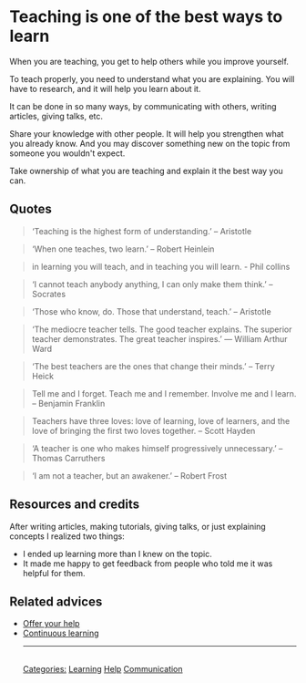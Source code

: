 # Teaching is one of the best ways to learn

When you are teaching, you get to help others while you improve yourself.

To teach properly, you need to understand what you are explaining. You will have to research, and it will help you learn about it.

It can be done in so many ways, by communicating with others, writing articles, giving talks, etc.

Share your knowledge with other people. It will help you strengthen what you already know. And you may discover something new on the topic from someone you wouldn't expect.

Take ownership of what you are teaching and explain it the best way you can.

## Quotes

> ‘Teaching is the highest form of understanding.’ – Aristotle

> ‘When one teaches, two learn.’ – Robert Heinlein

> in learning you will teach, and in teaching you will learn. - Phil collins

> ‘I cannot teach anybody anything, I can only make them think.’ – Socrates

> ‘Those who know, do. Those that understand, teach.’ – Aristotle

> ‘The mediocre teacher tells. The good teacher explains. The superior teacher demonstrates. The great teacher inspires.’ ― William Arthur Ward

> ‘The best teachers are the ones that change their minds.’ – Terry Heick

> Tell me and I forget. Teach me and I remember. Involve me and I learn. – Benjamin Franklin

> Teachers have three loves: love of learning, love of learners, and the love of bringing the first two loves together. – Scott Hayden

> ‘A teacher is one who makes himself progressively unnecessary.’ – Thomas Carruthers

> ‘I am not a teacher, but an awakener.’ – Robert Frost

## Resources and credits

After writing articles, making tutorials, giving talks, or just explaining concepts I realized two things:

- I ended up learning more than I knew on the topic.
- It made me happy to get feedback from people who told me it was helpful for them.

## Related advices

- [Offer your help](../Offer%20your%20help/index.md)
- [Continuous learning](../Continuous%20learning/index.md)<hr/><br/>[Categories:](../Categories/index.md) [Learning](../Categories/Learning.md) [Help](../Categories/Help.md) [Communication](../Categories/Communication.md)